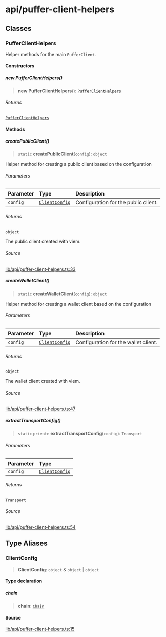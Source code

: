 # api/puffer-client-helpers

## Classes

### PufferClientHelpers

Helper methods for the main `PufferClient`.

#### Constructors

##### new PufferClientHelpers()

> **new PufferClientHelpers**(): [`PufferClientHelpers`](puffer-client-helpers.md#pufferclienthelpers)

###### Returns

[`PufferClientHelpers`](puffer-client-helpers.md#pufferclienthelpers)

#### Methods

##### createPublicClient()

> `static` **createPublicClient**(`config`): `object`

Helper method for creating a public client based on the
configuration

###### Parameters

| Parameter | Type | Description |
| :------ | :------ | :------ |
| `config` | [`ClientConfig`](puffer-client-helpers.md#clientconfig) | Configuration for the public client. |

###### Returns

`object`

The public client created with viem.

###### Source

[lib/api/puffer-client-helpers.ts:33](https://github.com/PufferFinance/puffer-sdk/blob/ef3e091c8d33c9a78c1c32ebb2da98d7576b5a9b/lib/api/puffer-client-helpers.ts#L33)

##### createWalletClient()

> `static` **createWalletClient**(`config`): `object`

Helper method for creating a wallet client based on the
configuration

###### Parameters

| Parameter | Type | Description |
| :------ | :------ | :------ |
| `config` | [`ClientConfig`](puffer-client-helpers.md#clientconfig) | Configuration for the wallet client. |

###### Returns

`object`

The wallet client created with viem.

###### Source

[lib/api/puffer-client-helpers.ts:47](https://github.com/PufferFinance/puffer-sdk/blob/ef3e091c8d33c9a78c1c32ebb2da98d7576b5a9b/lib/api/puffer-client-helpers.ts#L47)

##### extractTransportConfig()

> `static` `private` **extractTransportConfig**(`config`): `Transport`

###### Parameters

| Parameter | Type |
| :------ | :------ |
| `config` | [`ClientConfig`](puffer-client-helpers.md#clientconfig) |

###### Returns

`Transport`

###### Source

[lib/api/puffer-client-helpers.ts:54](https://github.com/PufferFinance/puffer-sdk/blob/ef3e091c8d33c9a78c1c32ebb2da98d7576b5a9b/lib/api/puffer-client-helpers.ts#L54)

## Type Aliases

### ClientConfig

> **ClientConfig**: `object` & `object` \| `object`

#### Type declaration

##### chain

> **chain**: [`Chain`](../chains/constants.md#chain)

#### Source

[lib/api/puffer-client-helpers.ts:15](https://github.com/PufferFinance/puffer-sdk/blob/ef3e091c8d33c9a78c1c32ebb2da98d7576b5a9b/lib/api/puffer-client-helpers.ts#L15)
